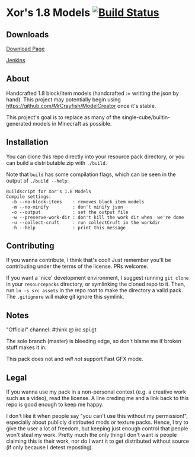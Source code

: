 Xor's 1.8 Models [![Build Status](http://ci.yawk.at/job/1.8-Models/badge/icon)](http://ci.yawk.at/job/1.8-Models/)
==========
## Downloads

[Download Page](http://models.xor.boole.io)

[Jenkins](http://ci.yawk.at/job/1.8-Models/)

## About

Handcrafted 1.8 block/item models (handcrafted := writting the json by hand).
This project may potentially begin using https://github.com/MrCrayfish/ModelCreator once it's stable.

This project's goal is to replace as many of the single-cube/builtin-generated models in Minecraft as possible.

## Installation

You can clone this repo directly into your resource pack directory, or you can build a distributable zip with `./build`.

Note that `build` has some compilation flags, which can be seen in the output of `./build --help`:

```
Buildscript for Xor's 1.8 Models
Compile settings:
  -b --no-block-items    : removes block item models
  -m --no-minify         : don't minify json
  -o --output            : set the output file
  -w --preserve-work-dir : don't kill the work dir when  we're done
  -u --collect-cruft     : run collectCruft in the workdir
  -h --help              : print this message
```

## Contributing

If you wanna contribute, I think that's cool! Just remember you'll be contributing under the terms of the license. PRs welcome.

If you want a 'nice' development environment, I suggest running `git clone` in your `resourcepacks` directory, or symlinking
the cloned repo to it. Then, run `ln -s src assets` in the repo root to make the directory a valid pack. The `.gitignore` will
make git ignore this symlink.

## Notes

"Official" channel: #think @ irc.spi.gt

The sole branch (master) is bleeding edge, so don't blame me if broken stuff makes it in.

This pack does not and *will not* support Fast GFX mode.

## Legal

If you wanna use my pack in a non-personal context (e.g. a creative work such as a video), read the license. A line creding me
and a link back to this repo is good enough to keep me happy.

I don't like it when people say "you can't use this without my permission!", especially about publicly distributed mods or texture packs.
Hence, I try to give the user a lot of freedom, but keeping just enough control that people won't steal my work. Pretty much the only
thing I don't want is people claiming this is their work, nor do I want it to get distributed without source (if only because I detest
reposting).
